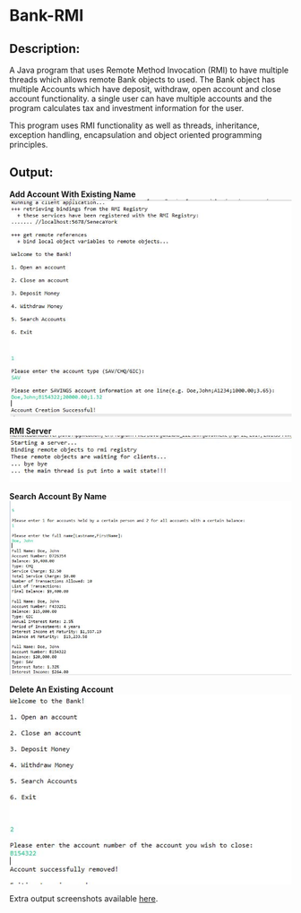 # Bank-RMI


## Description:

A Java program that uses Remote Method Invocation (RMI) to have multiple threads which allows  remote Bank objects to used. The Bank object has multiple Accounts which have deposit,
withdraw, open account and close account functionality. a single user can have multiple accounts and the program calculates tax and investment information for the user.

This program uses RMI functionality as well as threads, inheritance, exception handling, encapsulation and object oriented programming principles.  


## Output:

**Add Account With Existing Name**
![sample output](./Images/addaccountwithexistingname.JPG "Add Account With Existing Name")

**RMI Server**
![sample output](./Images/RMIServer.JPG "RMI Server")

**Search Account By Name**
![sample output](./Images/searchaccountbyname.JPG "Search Account By Name")

**Delete An Existing Account**
![sample output](./Images/deleteanexistingaccount.JPG "Delete An Existing Account")

Extra output screenshots available <a href="https://github.com/suhaib-saqib/Bank-RMI/tree/master/Images">here</a>.